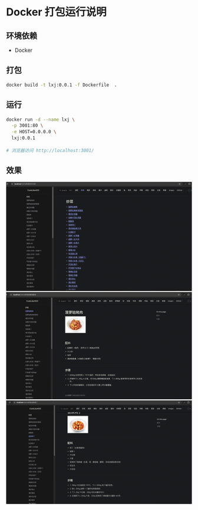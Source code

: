 # Docker 打包运行说明

## 环境依赖

- Docker

## 打包

```bash
docker build -t lxj:0.0.1 -f Dockerfile  .
```

## 运行

```bash
docker run -d --name lxj \
  -p 3001:80 \
  -e HOST=0.0.0.0 \
  lxj:0.0.1

# 浏览器访问 http://localhost:3001/
```

## 效果

![alt text](image.png)
![alt text](image-1.png)
![alt text](image-2.png)
